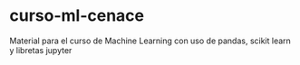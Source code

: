 # curso-ml-cenace
Material para el curso de Machine Learning con uso de pandas, scikit learn y libretas jupyter
